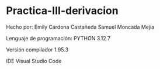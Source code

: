 # Practica-III-derivacion

Hecho por:
Emily Cardona Castañeda
Samuel Moncada Mejía

Lenguaje de programación: 
PYTHON 3.12.7

Versión compilador
1.95.3

IDE
Visual Studio Code

